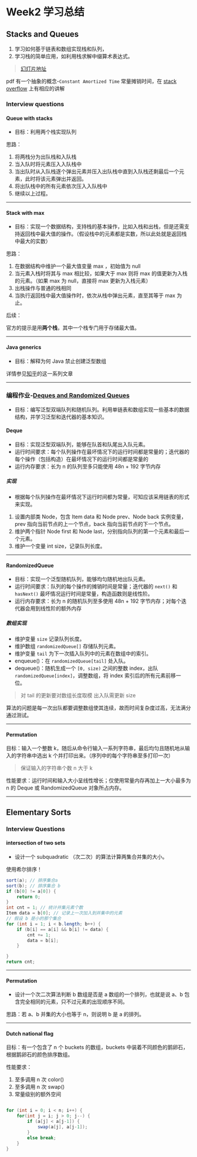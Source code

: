 # Week2 学习总结

## Stacks and Queues

1. 学习如何基于链表和数组实现栈和队列，
2. 学习栈的简单应用，如利用栈求解中缀算术表达式。

> [幻灯片地址](https://www.coursera.org/learn/algorithms-part1/supplement/UAJbP/lecture-slides)

pdf 有一个抽象的概念-`Constant Amortized Time` 常量摊销时间，在 [stack overflow](https://stackoverflow.com/questions/200384/what-is-constant-amortized-time) 上有相应的讲解

### Interview questions

#### Queue with stacks

- 目标：利用两个栈实现队列

思路：

1. 将两栈分为出队栈和入队栈
2. 当入队时将元素压入入队栈中
3. 当出队时从入队栈逐个弹出元素并压入出队栈中直到入队栈还剩最后一个元素，此时将该元素弹出并返回。
4. 将出队栈中的所有元素依次压入入队栈中
5. 继续以上过程。

---

#### Stack with max

- 目标：实现一个数据结构，支持栈的基本操作，比如入栈和出栈，但是还需支持返回栈中最大值的操作。（假设栈中的元素都是实数，所以此处就是返回栈中最大的实数）

思路：

1. 在数据结构中维护一个最大值变量 max ，初始值为 null
2. 当元素入栈时将其与 max 相比较，如果大于 max 则将 max 的值更新为入栈的元素。（如果 max 为 null，直接将 max 更新为入栈元素）
3. 出栈操作与普通的栈相同
4. 当执行返回栈中最大值操作时，依次从栈中弹出元素，直至其等于 max 为止。

后续：

官方的提示是用**两个栈**，其中一个栈专门用于存储最大值。

---

#### Java generics

- 目标：解释为何 Java 禁止创建泛型数组

详情参见[知乎](https://www.zhihu.com/question/20928981)的这一系列文章

---

### 编程作业-[Deques and Randomized Queues](https://coursera.cs.princeton.edu/algs4/assignments/queues/specification.php)

- 目标：编写泛型双端队列和随机队列。利用单链表和数组实现一些基本的数据结构，并学习泛型和迭代器的基本知识。

#### Deque

- 目标：实现泛型双端队列，能够在队首和队尾出入队元素。
- 运行时间要求：每个队列操作在最坏情况下的运行时间都是常量的；迭代器的每个操作（包括构造）在最坏情况下的运行时间都是常量的
- 运行内存要求：长为 n 的队列至多只能使用 48n + 192 字节内存

##### 实现

- 根据每个队列操作在最坏情况下运行时间都为常量，可知应该采用链表的形式来实现。

1. 设置内部类 Node，包含 Item data 和 Node prev、Node back 实例变量，prev 指向当前节点的上一个节点，back 指向当前节点的下一个节点。
2. 维护两个指针 Node first 和 Node last，分别指向队列的第一个元素和最后一个元素。
3. 维护一个变量 int size，记录队列长度。

---

#### RandomizedQueue

- 目标：实现一个泛型随机队列，能够均匀随机地出队元素。
- 运行时间要求：队列的每个操作的摊销时间是常量；迭代器的 `next()` 和 `hasNext()` 最坏情况运行时间是常量，构造函数则是线性阶。
- 运行内存要求：长为 n 的随机队列至多使用 48n + 192 字节内存；对每个迭代器会用到线性阶的额外内存

##### 数组实现

- 维护变量 `size` 记录队列长度。
- 维护数组 `randomizedQueue[]` 存储队列元素。
- 维护变量 `tail` 为下一次插入队列中的元素在数组中的索引。
- enqueue()：在 `randomizedQueue[tail]` 处入队。
- dequeue()：随机生成一个 `[0, size)` 之间的整数 index，出队 `randomizedQueue[index]`，调整数组，将 index 索引后的所有元素前移一位。

> 对 tail 的更新要对数组长度取模
> 出入队需更新 size

算法的问题是每一次出队都要调整数组使其连续，故而时间复杂度过高，无法满分通过测试。

---

#### Permutation

目标：输入一个整数 k，随后从命令行输入一系列字符串，最后均匀且随机地从输入的字符串中选出 k 个并打印出来。（序列中的每个字符串至多打印一次）

> 保证输入的字符串个数 n 大于 k

性能要求：运行时间和输入大小呈线性增长；仅使用常量内存再加上一大小最多为 n 的 Deque 或 RandomizedQueue 对象所占内存。

---

## Elementary Sorts

### Interview Questions

#### intersection of two sets

- 设计一个 subquadratic （次二次）的算法计算两集合并集的大小。

使用希尔排序！

```java
sort(a); // 排序集合a
sort(b); // 排序集合 b
if (b[0] != a[0]) {
    return 0;
}
int cnt = 1; // 统计并集元素个数
Item data = b[0]; // 记录上一次加入到并集中的元素
// 假设 b 是小的那个集合
for (int i = 1; i < b.length; b++) {
    if (b[i] == a[i] && b[i] != data) {
        cnt += 1;
        data = b[i];
    }

}
return cnt;
```

---

#### Permutation

- 设计一个次二次算法判断 b 数组是否是 a 数组的一个排列，也就是说 a、b 包含完全相同的元素，只不过元素的出现顺序不同。

思路：若 a、b 并集的大小也等于 n，则说明 b 是 a 的排列。

---

#### Dutch national flag

目标：有一个包含了 n 个 buckets 的数组，buckets 中装着不同颜色的鹅卵石，根据鹅卵石的颜色排序数组。

性能要求：

1. 至多调用 n 次 color()
2. 至多调用 n 次 swap()
3. 常量级别的额外空间

```java

for (int i = 0; i < n; i++) {
    for(int j = i; j > 0; j--) {
        if (a[j] < a[j-1]) {
            swap(a[j], a[j-1]);
        }
        else break;
    }
}


```